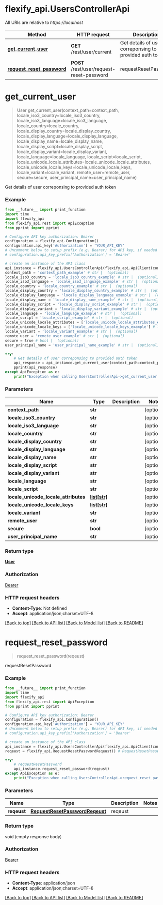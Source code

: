 # flexify_api.UsersControllerApi

All URIs are relative to *https://localhost*

Method | HTTP request | Description
------------- | ------------- | -------------
[**get_current_user**](UsersControllerApi.md#get_current_user) | **GET** /rest/user/current | Get details of user correponsing to provided auth token
[**request_reset_password**](UsersControllerApi.md#request_reset_password) | **POST** /rest/user/request-reset-password | requestResetPassword


# **get_current_user**
> User get_current_user(context_path=context_path, locale_iso3_country=locale_iso3_country, locale_iso3_language=locale_iso3_language, locale_country=locale_country, locale_display_country=locale_display_country, locale_display_language=locale_display_language, locale_display_name=locale_display_name, locale_display_script=locale_display_script, locale_display_variant=locale_display_variant, locale_language=locale_language, locale_script=locale_script, locale_unicode_locale_attributes=locale_unicode_locale_attributes, locale_unicode_locale_keys=locale_unicode_locale_keys, locale_variant=locale_variant, remote_user=remote_user, secure=secure, user_principal_name=user_principal_name)

Get details of user correponsing to provided auth token

### Example
```python
from __future__ import print_function
import time
import flexify_api
from flexify_api.rest import ApiException
from pprint import pprint

# Configure API key authorization: Bearer
configuration = flexify_api.Configuration()
configuration.api_key['Authorization'] = 'YOUR_API_KEY'
# Uncomment below to setup prefix (e.g. Bearer) for API key, if needed
# configuration.api_key_prefix['Authorization'] = 'Bearer'

# create an instance of the API class
api_instance = flexify_api.UsersControllerApi(flexify_api.ApiClient(configuration))
context_path = 'context_path_example' # str |  (optional)
locale_iso3_country = 'locale_iso3_country_example' # str |  (optional)
locale_iso3_language = 'locale_iso3_language_example' # str |  (optional)
locale_country = 'locale_country_example' # str |  (optional)
locale_display_country = 'locale_display_country_example' # str |  (optional)
locale_display_language = 'locale_display_language_example' # str |  (optional)
locale_display_name = 'locale_display_name_example' # str |  (optional)
locale_display_script = 'locale_display_script_example' # str |  (optional)
locale_display_variant = 'locale_display_variant_example' # str |  (optional)
locale_language = 'locale_language_example' # str |  (optional)
locale_script = 'locale_script_example' # str |  (optional)
locale_unicode_locale_attributes = ['locale_unicode_locale_attributes_example'] # list[str] |  (optional)
locale_unicode_locale_keys = ['locale_unicode_locale_keys_example'] # list[str] |  (optional)
locale_variant = 'locale_variant_example' # str |  (optional)
remote_user = 'remote_user_example' # str |  (optional)
secure = true # bool |  (optional)
user_principal_name = 'user_principal_name_example' # str |  (optional)

try:
    # Get details of user correponsing to provided auth token
    api_response = api_instance.get_current_user(context_path=context_path, locale_iso3_country=locale_iso3_country, locale_iso3_language=locale_iso3_language, locale_country=locale_country, locale_display_country=locale_display_country, locale_display_language=locale_display_language, locale_display_name=locale_display_name, locale_display_script=locale_display_script, locale_display_variant=locale_display_variant, locale_language=locale_language, locale_script=locale_script, locale_unicode_locale_attributes=locale_unicode_locale_attributes, locale_unicode_locale_keys=locale_unicode_locale_keys, locale_variant=locale_variant, remote_user=remote_user, secure=secure, user_principal_name=user_principal_name)
    pprint(api_response)
except ApiException as e:
    print("Exception when calling UsersControllerApi->get_current_user: %s\n" % e)
```

### Parameters

Name | Type | Description  | Notes
------------- | ------------- | ------------- | -------------
 **context_path** | **str**|  | [optional] 
 **locale_iso3_country** | **str**|  | [optional] 
 **locale_iso3_language** | **str**|  | [optional] 
 **locale_country** | **str**|  | [optional] 
 **locale_display_country** | **str**|  | [optional] 
 **locale_display_language** | **str**|  | [optional] 
 **locale_display_name** | **str**|  | [optional] 
 **locale_display_script** | **str**|  | [optional] 
 **locale_display_variant** | **str**|  | [optional] 
 **locale_language** | **str**|  | [optional] 
 **locale_script** | **str**|  | [optional] 
 **locale_unicode_locale_attributes** | [**list[str]**](str.md)|  | [optional] 
 **locale_unicode_locale_keys** | [**list[str]**](str.md)|  | [optional] 
 **locale_variant** | **str**|  | [optional] 
 **remote_user** | **str**|  | [optional] 
 **secure** | **bool**|  | [optional] 
 **user_principal_name** | **str**|  | [optional] 

### Return type

[**User**](User.md)

### Authorization

[Bearer](../README.md#Bearer)

### HTTP request headers

 - **Content-Type**: Not defined
 - **Accept**: application/json;charset=UTF-8

[[Back to top]](#) [[Back to API list]](../README.md#documentation-for-api-endpoints) [[Back to Model list]](../README.md#documentation-for-models) [[Back to README]](../README.md)

# **request_reset_password**
> request_reset_password(reqeust)

requestResetPassword

### Example
```python
from __future__ import print_function
import time
import flexify_api
from flexify_api.rest import ApiException
from pprint import pprint

# Configure API key authorization: Bearer
configuration = flexify_api.Configuration()
configuration.api_key['Authorization'] = 'YOUR_API_KEY'
# Uncomment below to setup prefix (e.g. Bearer) for API key, if needed
# configuration.api_key_prefix['Authorization'] = 'Bearer'

# create an instance of the API class
api_instance = flexify_api.UsersControllerApi(flexify_api.ApiClient(configuration))
reqeust = flexify_api.RequestResetPasswordReqeust() # RequestResetPasswordReqeust | reqeust

try:
    # requestResetPassword
    api_instance.request_reset_password(reqeust)
except ApiException as e:
    print("Exception when calling UsersControllerApi->request_reset_password: %s\n" % e)
```

### Parameters

Name | Type | Description  | Notes
------------- | ------------- | ------------- | -------------
 **reqeust** | [**RequestResetPasswordReqeust**](RequestResetPasswordReqeust.md)| reqeust | 

### Return type

void (empty response body)

### Authorization

[Bearer](../README.md#Bearer)

### HTTP request headers

 - **Content-Type**: application/json
 - **Accept**: application/json;charset=UTF-8

[[Back to top]](#) [[Back to API list]](../README.md#documentation-for-api-endpoints) [[Back to Model list]](../README.md#documentation-for-models) [[Back to README]](../README.md)

